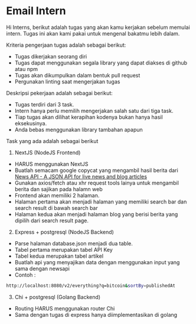 # Email Intern

Hi Interns, berikut adalah tugas yang akan kamu kerjakan sebelum memulai intern.
Tugas ini akan kami pakai untuk mengenal bakatmu lebih dalam.

Kriteria pengerjaan tugas adalah sebagai berikut:

- Tugas dikerjakan seorang diri
- Tugas dapat menggunakan segala library yang dapat diakses di github atau npm
- Tugas akan dikumpulkan dalam bentuk pull request
- Pergunakan linting saat mengerjakan tugas

Deskripsi pekerjaan adalah sebagai berikut:

- Tugas terdiri dari 3 task.
- Intern hanya perlu memilih mengerjakan salah satu dari tiga task.
- Tiap tugas akan dilihat kerapihan kodenya bukan hanya hasil eksekusinya.
- Anda bebas menggunakan library tambahan apapun

Task yang ada adalah sebagai berikut
1. NextJS (NodeJS Frontend)
- HARUS menggunakan NextJS
- Buatlah semacam google copycat yang mengambil hasil berita dari [News API - A JSON API for live news and blog articles](https://newsapi.org/)
- Gunakan axios/fetch atau xhr request tools lainya untuk mengambil berita dan sajikan pada halamn web
- Frontend akan memiliki 2 halaman.
- Halaman pertama akan menjadi halaman yang memiliki search bar dan search result di bawah search bar
- Halaman kedua akan menjadi halaman blog yang berisi berita yang dipilih dari search result page.
  
2. Express + postgresql (NodeJS Backend)
- Parse halaman database.json menjadi dua table.
- Tabel pertama merupakan tabel API Key
- Tabel kedua merupakan tabel artikel
- Buatlah api yang menyajikan data dengan menggunakan input yang sama dengan newsapi
- Contoh :
```sh
http://localhost:8080/v2/everything?q=bitcoin&sortBy=publishedAt
```

3. Chi + postgresql (Golang Backend)
- Routing HARUS menggunakan router Chi
- Sama dengan tugas di express hanya diimplementasikan di golang
